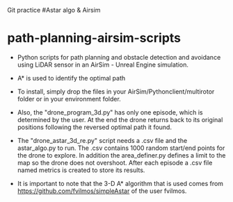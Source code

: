 Git practice
#Astar algo & Airsim

# path-planning-airsim-scripts
- Python scripts for path planning and obstacle detection and avoidance using LiDAR sensor in an AirSim - Unreal Engine simulation.
  
- A* is used to identify the optimal path

- To install, simply drop the files in your AirSim/Pythonclient/multirotor folder or in your environment folder.

- Also, the "drone_program_3d.py" has only one episode, which is determined by the user. At the end the drone returns back to its original positions following the reversed optimal path it found.

- The "drone_astar_3d_re.py" script needs a .csv file and the astar_algo.py to run. The .csv contains 1000 random start/end points for the drone to explore. In addition the area_definer.py defines a limit to the map so the drone does not overshoot. After each episode a .csv file named metrics is created to store its results.

- It is important to note that the 3-D A* algorithm that is used comes from https://github.com/fvilmos/simpleAstar of the user fvilmos.
